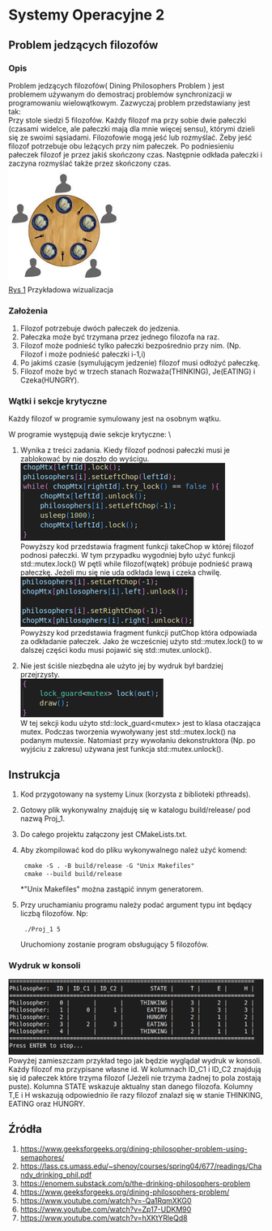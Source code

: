 # Systemy Operacyjne 2

## Problem jedzących filozofów

### Opis

Problem jedzących filozofów( Dining Philosophers Problem ) jest problemem używanym do demostracj problemów synchronizacji w programowaniu wielowątkowym.
Zazwyczaj problem przedstawiany jest tak:\
Przy stole siedzi 5 filozofów. Każdy filozof ma przy sobie dwie pałeczki (czasami widelce, ale pałeczki mają dla mnie więcej sensu), którymi dzieli się ze swoimi sąsiadami.
Filozofowie mogą jeść lub rozmyślać. Żeby jeść filozof potrzebuje obu leżących przy nim pałeczek.
Po podniesieniu pałeczek filozof je przez jakiś skończony czas. Następnie odkłada pałeczki i zaczyna rozmyślać także przez skończony czas.\
![Przykładowa wizualizacja](/img/Filosophers.jpeg)\
[Rys 1](https://en.wikipedia.org/wiki/Dining_philosophers_problem#/media/File:Dining_philosophers_diagram.jpg) Przykładowa wizualizacja

### Założenia

1. Filozof potrzebuje dwóch pałeczek do jedzenia.
2. Pałeczka może być trzymana przez jednego filozofa na raz.
3. Filozof może podnieść tylko pałeczki bezpośrednio przy nim. (Np. Filozof i może podnieść pałeczki i-1,i)
4. Po jakimś czasie (symulującym jedzenie) filozof musi odłożyć pałeczkę.
5. Filozof może być w trzech stanach Rozważa(THINKING), Je(EATING) i Czeka(HUNGRY).

### Wątki i sekcje krytyczne

Każdy filozof w programie symulowany jest na osobnym wątku.

W programie występują dwie sekcje krytyczne: \

1. Wynika z treści zadania. Kiedy filozof podnosi pałeczki musi je zablokować by nie doszło do wyścigu. \
    ![Główn sekcja krytyczna](/img/critical_sec1.png) \
    Powyższy kod przedstawia fragment funkcji takeChop w której filozof podnosi pałeczki.
    W tym przypadku wygodniej było użyć funkcji std::mutex.lock()
    W pętli while filozof(wątek) próbuje podnieść prawą pałeczkę.
    Jeżeli mu się nie uda odkłada lewą i czeka chwilę. \
    ![Główn sekcja krytyczna](/img/unlock.png) \
    Powyższy kod przedstawia fragment funkcji putChop która odpowiada za odkładanie pałeczek.
    Jako że wcześcniej użyto std::mutex.lock() to w dalszej części kodu musi pojawić się std::mutex.unlock().

2. Nie jest ściśle niezbędna ale użyto jej by wydruk był bardziej przejrzysty.\
    ![Główn sekcja krytyczna](/img/critical_sec2.png) \
    W tej sekcji kodu użyto std::lock_guard\<mutex\> jest to klasa otaczająca mutex.
    Podczas tworzenia wywoływany jest std::mutex.lock() na podanym mutexsie.
    Natomiast przy wywołaniu dekonstruktora (Np. po wyjściu z zakresu) używana jest funkcja std::mutex.unlock().

## Instrukcja

1. Kod przygotowany na systemy Linux (korzysta z biblioteki pthreads).
2. Gotowy plik wykonywalny znajduję się w katalogu build/release/ pod nazwą Proj_1.
3. Do całego projektu załączony jest CMakeLists.txt.
4. Aby zkompilować kod do pliku wykonywalnego należ użyć komend:

        cmake -S . -B build/release -G "Unix Makefiles"
        cmake --build build/release
    *"Unix Makefiles" można zastąpić innym generatorem.

5. Przy uruchamianiu programu należy podać argument typu int będący liczbą filozofów. Np:

        ./Proj_1 5

    Uruchomiony zostanie program obsługujący 5 filozofów.

### Wydruk w konsoli

![Przykład wydruku](img/console_printout.png)\
Powyżej zamieszczam przykład tego jak będzie wyglądał wydruk w konsoli.
Każdy filozof ma przypisane własne id.
W kolumnach ID_C1 i ID_C2 znajdują się id pałeczek które trzyma filozof (Jeżeli nie trzyma żadnej to pola zostają puste).
Kolumna STATE wskazuje aktualny stan danego filozofa.
Kolumny T,E i H wskazują odpowiednio ile razy filozof znalazł się w stanie THINKING, EATING oraz HUNGRY.

## Źródła

1. <https://www.geeksforgeeks.org/dining-philosopher-problem-using-semaphores/>
2. <https://lass.cs.umass.edu/~shenoy/courses/spring04/677/readings/Chandy_drinking_phil.pdf>
3. <https://enomem.substack.com/p/the-drinking-philosophers-problem>
4. <https://www.geeksforgeeks.org/dining-philosophers-problem/>
5. <https://www.youtube.com/watch?v=-Qa1RqmXKG0>
6. <https://www.youtube.com/watch?v=Zp17-UDKM90>
7. <https://www.youtube.com/watch?v=hXKtYRleQd8>
